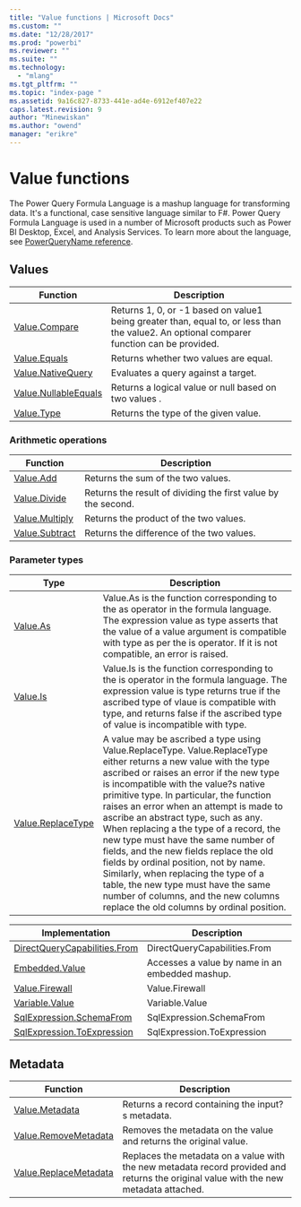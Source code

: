 ```yaml
---
title: "Value functions | Microsoft Docs"
ms.custom: ""
ms.date: "12/28/2017"
ms.prod: "powerbi"
ms.reviewer: ""
ms.suite: ""
ms.technology: 
  - "mlang"
ms.tgt_pltfrm: ""
ms.topic: "index-page "
ms.assetid: 9a16c827-8733-441e-ad4e-6912ef407e22
caps.latest.revision: 9
author: "Minewiskan"
ms.author: "owend"
manager: "erikre"
---
```

# Value functions
The Power Query Formula Language is a mashup language for transforming data. It's a functional, case sensitive language similar to F\#. Power Query Formula Language is used in a number of Microsoft products such as Power BI Desktop, Excel, and Analysis Services. To learn more about the language, see [PowerQueryName reference](https://msdn.microsoft.com/en-us/library/mt211003.aspx).  
  
## <a name="__toc360789732"></a>Values  
  
|Function|Description|  
|------------|---------------|  
|[Value.Compare](../PowerQuery/value-compare.md)|Returns 1, 0, or -1 based on value1 being greater than, equal to, or less than the value2. An optional comparer function can be provided.|  
|[Value.Equals](../PowerQuery/value-equals.md)|Returns whether two values are equal.|  
|[Value.NativeQuery](../PowerQuery/value-nativequery.md) | Evaluates a query against a target.|
|[Value.NullableEquals](../PowerQuery/value-nullableequals.md)|Returns a logical value or null based on two values .| 
|[Value.Type](../PowerQuery/value-type.md) | Returns the type of the given value.| 
  
### <a name="__toc360789742"></a>Arithmetic operations  
  
|Function|Description|  
|------------|---------------|  
|[Value.Add](../PowerQuery/value-add.md)|Returns the sum of the two values.|  
|[Value.Divide](../PowerQuery/value-divide.md)|Returns the result of dividing the first value by the second.|
|[Value.Multiply](../PowerQuery/value-multiply.md)|Returns the product of the two values.|
|[Value.Subtract](../PowerQuery/value-subtract.md)|Returns the difference of the two values.|  
   
  
### <a name="__toc360789751"></a>Parameter types  
  
|Type|Description|  
|--------|---------------|  
|[Value.As](../PowerQuery/value-as.md)|Value.As is the function corresponding to the as operator in the formula language. The expression value as type asserts that the value of a value argument is compatible with type as per the is operator. If it is not compatible, an error is raised.|  
|[Value.Is](../PowerQuery/value-is.md)|Value.Is is the function corresponding to the is operator in the formula language. The expression value is type returns true if the ascribed type of vlaue is compatible with type, and returns false if the ascribed type of value is incompatible with type.|  
|[Value.ReplaceType](../PowerQuery/value-replacetype.md)|A value may be ascribed a type using Value.ReplaceType. Value.ReplaceType either returns a new value with the type ascribed or raises an error if the new type is incompatible with the value?s native primitive type. In particular, the function raises an error when an attempt is made to ascribe an abstract type, such as any. When replacing a the type of a record, the new type must have the same number of fields, and the new fields replace the old fields by ordinal position, not by name. Similarly, when replacing the type of a table, the new type must have the same number of columns, and the new columns replace the old columns by ordinal position.|  

Implementation | Description
-------------- | -----------
[DirectQueryCapabilities.From](../PowerQuery/directquerycapabilities-from.md) | DirectQueryCapabilities.From
[Embedded.Value](../PowerQuery/embedded-value.md) | Accesses a value by name in an embedded mashup.
[Value.Firewall](../PowerQuery/value-firewall.md) | Value.Firewall
[Variable.Value](../PowerQuery/variable-value.md) | Variable.Value
[SqlExpression.SchemaFrom](../PowerQuery/sqlexpression-schemafrom.md) | SqlExpression.SchemaFrom
[SqlExpression.ToExpression](../PowerQuery/sqlexpression-toexpression.md) | SqlExpression.ToExpression  

  
## <a name="__toc360789761"></a>Metadata  
  
|Function|Description|  
|------------|---------------|  
|[Value.Metadata](../PowerQuery/value-metadata.md)|Returns a record containing the input?s metadata.|  
|[Value.RemoveMetadata](../PowerQuery/value-removemetadata.md)|Removes the metadata on the value and returns the original value.|  
|[Value.ReplaceMetadata](../PowerQuery/value-replacemetadata.md)|Replaces the metadata on a value with the new metadata record provided and returns the original value with the new metadata attached.|  
  
